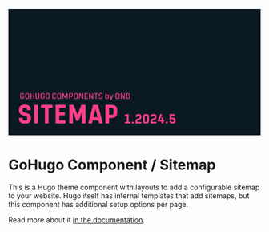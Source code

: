 ![](../../documentation/hugo-sitemap/header-card.png)

# GoHugo Component / Sitemap

This is a Hugo theme component with layouts to add a configurable sitemap to your website. Hugo itself has internal templates that add sitemaps, but this component has additional setup options per page.

Read more about it [in the documentation](https://kollitsch.dev/gohugo/sitemap/).
